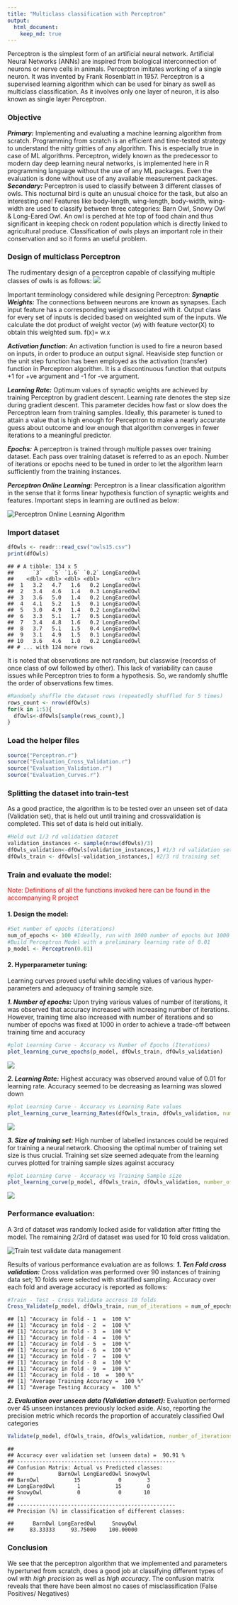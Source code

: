 ```yaml
---
title: "Multiclass classification with Perceptron"
output: 
  html_document:
    keep_md: true
---
```





  Perceptron is the simplest form of an artificial neural network. Artificial Neural Networks (ANNs) are inspired from biological interconnection of neurons or nerve cells in animals. Perceptron imitates working of a single neuron. It was invented by Frank Rosenblatt in 1957. Perceptron is a  supervised learning algorithm which can be used for binary as swell as multiclass classification. As it involves only one layer of neuron, it is also known as single layer Perceptron.

### Objective
*__Primary:__* Implementing and evaluating a machine learning algorithm from scratch. Programming from scratch is an efficient and time-tested strategy to understand the nitty gritties of any algorithm. This is especially true in case of ML algorithms. Perceptron, widely known as the predecessor to modern day deep learning neural networks, is implemented here in R programming language without the use of any ML packages. Even the evaluation is done without use of any available measurement packages.   
*__Secondary:__* Perceptron is used to classify between 3 different classes of owls. This nocturnal bird is quite an unusual choice for the task, but also an interesting one! Features like body-length, wing-length, body-width, wing-width are used to classify between three categories: Barn Owl, Snowy Owl & Long-Eared Owl. An owl is perched at hte top of food chain and thus significant in keeping check on rodent population which is directly linked to agricultural produce. Classification of owls plays an important role in their conservation and so it forms an useful problem.

### Design of multiclass Perceptron
The rudimentary design of a perceptron capable of classifying multiple classes of owls is as follows:
![](figures/Design.jpg)

Important terminology considered while designing Perceptron:
*__Synaptic Weights:__*
The connections between neurons are known as synapses. Each input feature has a corresponding weight associated with it. Output class for every set of inputs is decided based on weighted sum of the inputs. We calculate the dot product of weight vector (w) with feature vector(X) to obtain this weighted sum. 
f(x)= w.x

*__Activation function:__*
An activation function is used to fire a neuron based on inputs, in order to produce an output signal. Heaviside step function or the unit step function has been employed as the activation (transfer) function in Perceptron algorithm. It is a discontinuous function that outputs +1 for +ve argument and -1 for -ve argument.

*__Learning Rate:__*
Optimum values of synaptic weights are achieved by training Perceptron by gradient descent. Learning rate denotes the step size during gradient descent. This parameter  decides how fast or slow does the Perceptron learn from training samples. Ideally, this parameter is tuned to attain a value that is high enough for Perceptron to make a nearly accurate guess about outcome and low enough that algorithm converges in fewer iterations to a meaningful predictor.

*__Epochs:__*
A perceptron is trained through multiple passes over training dataset. Each pass over training dataset is referred to as an epoch.  Number of iterations or epochs need to be tuned in order to let the algorithm learn sufficiently from the training instances.   

*__Perceptron Online Learning:__*
Perceptron is a linear classification algorithm in the sense that it forms linear hypothesis function of synaptic weights and features. Important steps in learning are outlined as below:

![Perceptron Online Learning Algorithm](figures/Algorithm.jpg)

### Import dataset

```r
dfOwls <- readr::read_csv("owls15.csv")
print(dfOwls)
```

```
## # A tibble: 134 x 5
##      `3`   `5` `1.6` `0.2` LongEaredOwl
##    <dbl> <dbl> <dbl> <dbl>        <chr>
##  1   3.2   4.7   1.6   0.2 LongEaredOwl
##  2   3.4   4.6   1.4   0.3 LongEaredOwl
##  3   3.6   5.0   1.4   0.2 LongEaredOwl
##  4   4.1   5.2   1.5   0.1 LongEaredOwl
##  5   3.0   4.9   1.4   0.2 LongEaredOwl
##  6   3.3   5.1   1.7   0.5 LongEaredOwl
##  7   3.4   4.8   1.6   0.2 LongEaredOwl
##  8   3.7   5.1   1.5   0.4 LongEaredOwl
##  9   3.1   4.9   1.5   0.1 LongEaredOwl
## 10   3.6   4.6   1.0   0.2 LongEaredOwl
## # ... with 124 more rows
```
It is noted that observations are not random, but classwise (recordss of once class of owl followed by other). This lack of variability can cause issues while Perceptron tries to form a hypothesis. So, we randomly shuffle the order of observations few times.


```r
#Randomly shuffle the dataset rows (repeatedly shuffled for 5 times)
rows_count <- nrow(dfOwls)
for(k in 1:5){
  dfOwls<-dfOwls[sample(rows_count),]
}
```

### Load the helper files

```r
source("Perceptron.r")
source("Evaluation_Cross_Validation.r")
source("Evaluation_Validation.r")
source("Evaluation_Curves.r")
```

### Splitting the dataset into train-test
As a good practice, the algorithm is to be tested over an unseen set of data (Validation set), that is held out until training and crossvalidation is completed. This set of data is held out initially.


```r
#Hold out 1/3 rd validation dataset
validation_instances <- sample(nrow(dfOwls)/3)
dfOwls_validation<-dfOwls[validation_instances,] #1/3 rd validation set
dfOwls_train <- dfOwls[-validation_instances,] #2/3 rd training set
```
### Train and evaluate the model:
<span style="color:red">Note: Definitions of all the functions invoked here can be found in the accompanying R project</span>
#### 1. Design the model:

```r
#Set number of epochs (iterations)
num_of_epochs <- 100 #Ideally, run with 1000 number of epochs but 1000 takes considerable amount (>10 min) to train
#Build Perceptron Model with a preliminary learning rate of 0.01
p_model <- Perceptron(0.01)
```
#### 2. Hyperparameter tuning:
Learning curves proved useful while deciding values of various hyper-parameters and adequacy of training sample size.

*__1. Number of epochs:__*
Upon trying various values of number of iterations, it was observed that accuracy increased with increasing number of iterations. However, training time also increased with number of iterations and so number of epochs was fixed at 1000 in order to achieve a trade-off between training time and accuracy

```r
#plot Learning Curve - Accuracy vs Number of Epochs (Iterations)
plot_learning_curve_epochs(p_model, dfOwls_train, dfOwls_validation)
```

![](Report_Perceptron_files/figure-html/epochs-1.png)<!-- -->

*__2. Learning Rate:__*
Highest accuracy was observed around value of 0.01 for learning rate. Accuracy seemed to be decreasing as learning was slowed down

```r
#plot Learning Curve - Accuracy vs Learning Rate values
plot_learning_curve_learning_Rates(dfOwls_train, dfOwls_validation, num_of_epochs = num_of_epochs)
```

![](Report_Perceptron_files/figure-html/learning-1.png)<!-- -->

*__3. Size of training set:__*
High number of labelled instances could be required for training a neural network. Choosing the optimal number of training set size is thus crucial. Training set size seemed adequate from the learning curves plotted for training sample sizes against accuracy

```r
#plot Learning Curve - Accuracy vs Training Sample size
plot_learning_curve(p_model, dfOwls_train, dfOwls_validation, number_of_iterations = num_of_epochs)
```

![](Report_Perceptron_files/figure-html/training-1.png)<!-- -->

### Performance evaluation:
A 3rd of dataset was randomly locked aside for validation after fitting the model. The remaining 2/3rd of dataset was used for 10 fold cross validation. 

![Train test validate data management](figures/Division.jpg)

Results of various performance evaluation are as follows:
*__1.	Ten Fold cross validation:__*
Cross validation was performed over 90 instances of training data set; 10 folds were selected with stratified sampling. Accuracy over each fold and average accuracy is reported as follows:

```r
#Train - Test - Cross Validate accross 10 folds
Cross_Validate(p_model, dfOwls_train, num_of_iterations = num_of_epochs, num_of_folds = 10)
```

```
## [1] "Accuracy in fold - 1  =  100 %"
## [1] "Accuracy in fold - 2  =  100 %"
## [1] "Accuracy in fold - 3  =  100 %"
## [1] "Accuracy in fold - 4  =  100 %"
## [1] "Accuracy in fold - 5  =  100 %"
## [1] "Accuracy in fold - 6  =  100 %"
## [1] "Accuracy in fold - 7  =  100 %"
## [1] "Accuracy in fold - 8  =  100 %"
## [1] "Accuracy in fold - 9  =  100 %"
## [1] "Accuracy in fold - 10  =  100 %"
## [1] "Average Training Accuracy =  100 %"
## [1] "Average Testing Accuracy =  100 %"
```

*__2.	Evaluation over unseen data (Validation dataset):__*
Evaluation performed over 45 unseen instances previously locked aside. Also, reporting the precision metric which records the proportion of accurately classified Owl categories

```r
Validate(p_model, dfOwls_train, dfOwls_validation, number_of_iterations = 10)
```

```
## 
## Accuracy over validation set (unseen data) =  90.91 %
## --------------------------------------------------
## Confusion Matrix: Actual vs Predicted classes:
##              BarnOwl LongEaredOwl SnowyOwl
## BarnOwl           15            0        3
## LongEaredOwl       1           15        0
## SnowyOwl           0            0       10
## 
## --------------------------------------------------
## Precision (%) in classification of different classes:
```

```
##      BarnOwl LongEaredOwl     SnowyOwl 
##     83.33333     93.75000    100.00000
```

### Conclusion
We see that the perceptron algorithm that we implemented and parameters hypertuned from scratch, does a good job at classifying different types of owl with *high precision* as well as *high accuracy*. The confusion matrix reveals that there have been almost no cases of misclassification (False Positives/ Negatives)
